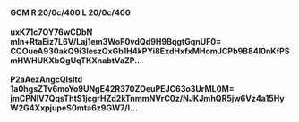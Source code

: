 #### GCM R 20/0c/400 L 20/0c/400
**uxK71c7OY76wCDbN**<br/>**mln+RtaEiz7L6V/Laj1em3WoF0vdQd9H9BqgtGqnUF0=**<br/>**CQOueA930akQ9i3leszQxGb1H4kPYi8ExdHxfxMHomJCPb9B84l0nKfPSmHWHUKXbQgUqTKXnabtVaZP...**<br/><br/>
**P2aAezAngcQIsltd**<br/>**1a0hgsZTv6moYo9UNgE42R370ZOeuPEJC63o3UrML0M=**<br/>**jmCPNlV7QqsThtS1jcgrHZd2kTnmmNVrC0z/NJKJmhQR5jw6Vz4a15HyW2G4XxpjupeS0mta6z9GW7/l...**